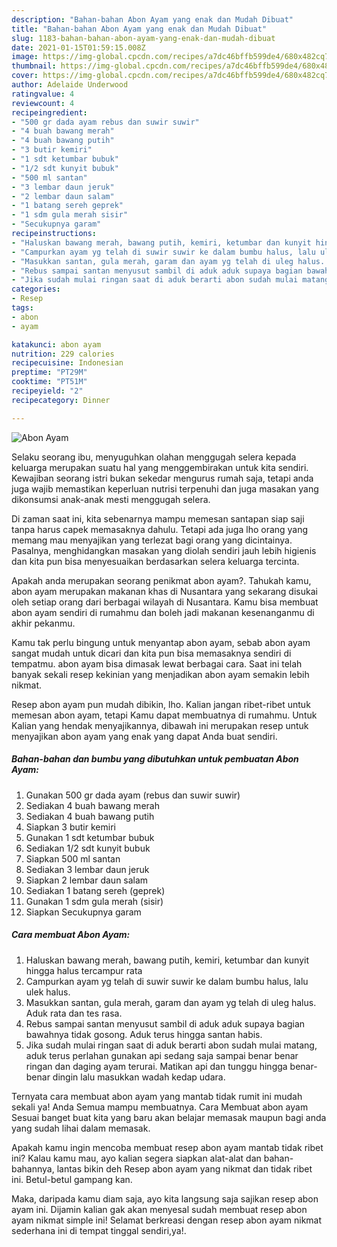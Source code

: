 ```yaml
---
description: "Bahan-bahan Abon Ayam yang enak dan Mudah Dibuat"
title: "Bahan-bahan Abon Ayam yang enak dan Mudah Dibuat"
slug: 1183-bahan-bahan-abon-ayam-yang-enak-dan-mudah-dibuat
date: 2021-01-15T01:59:15.008Z
image: https://img-global.cpcdn.com/recipes/a7dc46bffb599de4/680x482cq70/abon-ayam-foto-resep-utama.jpg
thumbnail: https://img-global.cpcdn.com/recipes/a7dc46bffb599de4/680x482cq70/abon-ayam-foto-resep-utama.jpg
cover: https://img-global.cpcdn.com/recipes/a7dc46bffb599de4/680x482cq70/abon-ayam-foto-resep-utama.jpg
author: Adelaide Underwood
ratingvalue: 4
reviewcount: 4
recipeingredient:
- "500 gr dada ayam rebus dan suwir suwir"
- "4 buah bawang merah"
- "4 buah bawang putih"
- "3 butir kemiri"
- "1 sdt ketumbar bubuk"
- "1/2 sdt kunyit bubuk"
- "500 ml santan"
- "3 lembar daun jeruk"
- "2 lembar daun salam"
- "1 batang sereh geprek"
- "1 sdm gula merah sisir"
- "Secukupnya garam"
recipeinstructions:
- "Haluskan bawang merah, bawang putih, kemiri, ketumbar dan kunyit hingga halus tercampur rata"
- "Campurkan ayam yg telah di suwir suwir ke dalam bumbu halus, lalu ulek halus."
- "Masukkan santan, gula merah, garam dan ayam yg telah di uleg halus. Aduk rata dan tes rasa."
- "Rebus sampai santan menyusut sambil di aduk aduk supaya bagian bawahnya tidak gosong. Aduk terus hingga santan habis."
- "Jika sudah mulai ringan saat di aduk berarti abon sudah mulai matang, aduk terus perlahan gunakan api sedang saja sampai benar benar ringan dan daging ayam terurai. Matikan api dan tunggu hingga benar-benar dingin lalu masukkan wadah kedap udara."
categories:
- Resep
tags:
- abon
- ayam

katakunci: abon ayam 
nutrition: 229 calories
recipecuisine: Indonesian
preptime: "PT29M"
cooktime: "PT51M"
recipeyield: "2"
recipecategory: Dinner

---
```



![Abon Ayam](https://img-global.cpcdn.com/recipes/a7dc46bffb599de4/680x482cq70/abon-ayam-foto-resep-utama.jpg)

Selaku seorang ibu, menyuguhkan olahan menggugah selera kepada keluarga merupakan suatu hal yang menggembirakan untuk kita sendiri. Kewajiban seorang istri bukan sekedar mengurus rumah saja, tetapi anda juga wajib memastikan keperluan nutrisi terpenuhi dan juga masakan yang dikonsumsi anak-anak mesti menggugah selera.

Di zaman  saat ini, kita sebenarnya mampu memesan santapan siap saji tanpa harus capek memasaknya dahulu. Tetapi ada juga lho orang yang memang mau menyajikan yang terlezat bagi orang yang dicintainya. Pasalnya, menghidangkan masakan yang diolah sendiri jauh lebih higienis dan kita pun bisa menyesuaikan berdasarkan selera keluarga tercinta. 



Apakah anda merupakan seorang penikmat abon ayam?. Tahukah kamu, abon ayam merupakan makanan khas di Nusantara yang sekarang disukai oleh setiap orang dari berbagai wilayah di Nusantara. Kamu bisa membuat abon ayam sendiri di rumahmu dan boleh jadi makanan kesenanganmu di akhir pekanmu.

Kamu tak perlu bingung untuk menyantap abon ayam, sebab abon ayam sangat mudah untuk dicari dan kita pun bisa memasaknya sendiri di tempatmu. abon ayam bisa dimasak lewat berbagai cara. Saat ini telah banyak sekali resep kekinian yang menjadikan abon ayam semakin lebih nikmat.

Resep abon ayam pun mudah dibikin, lho. Kalian jangan ribet-ribet untuk memesan abon ayam, tetapi Kamu dapat membuatnya di rumahmu. Untuk Kalian yang hendak menyajikannya, dibawah ini merupakan resep untuk menyajikan abon ayam yang enak yang dapat Anda buat sendiri.

<!--inarticleads1-->

##### Bahan-bahan dan bumbu yang dibutuhkan untuk pembuatan Abon Ayam:

1. Gunakan 500 gr dada ayam (rebus dan suwir suwir)
1. Sediakan 4 buah bawang merah
1. Sediakan 4 buah bawang putih
1. Siapkan 3 butir kemiri
1. Gunakan 1 sdt ketumbar bubuk
1. Sediakan 1/2 sdt kunyit bubuk
1. Siapkan 500 ml santan
1. Sediakan 3 lembar daun jeruk
1. Siapkan 2 lembar daun salam
1. Sediakan 1 batang sereh (geprek)
1. Gunakan 1 sdm gula merah (sisir)
1. Siapkan Secukupnya garam




<!--inarticleads2-->

##### Cara membuat Abon Ayam:

1. Haluskan bawang merah, bawang putih, kemiri, ketumbar dan kunyit hingga halus tercampur rata
1. Campurkan ayam yg telah di suwir suwir ke dalam bumbu halus, lalu ulek halus.
1. Masukkan santan, gula merah, garam dan ayam yg telah di uleg halus. Aduk rata dan tes rasa.
1. Rebus sampai santan menyusut sambil di aduk aduk supaya bagian bawahnya tidak gosong. Aduk terus hingga santan habis.
1. Jika sudah mulai ringan saat di aduk berarti abon sudah mulai matang, aduk terus perlahan gunakan api sedang saja sampai benar benar ringan dan daging ayam terurai. Matikan api dan tunggu hingga benar-benar dingin lalu masukkan wadah kedap udara.




Ternyata cara membuat abon ayam yang mantab tidak rumit ini mudah sekali ya! Anda Semua mampu membuatnya. Cara Membuat abon ayam Sesuai banget buat kita yang baru akan belajar memasak maupun bagi anda yang sudah lihai dalam memasak.

Apakah kamu ingin mencoba membuat resep abon ayam mantab tidak ribet ini? Kalau kamu mau, ayo kalian segera siapkan alat-alat dan bahan-bahannya, lantas bikin deh Resep abon ayam yang nikmat dan tidak ribet ini. Betul-betul gampang kan. 

Maka, daripada kamu diam saja, ayo kita langsung saja sajikan resep abon ayam ini. Dijamin kalian gak akan menyesal sudah membuat resep abon ayam nikmat simple ini! Selamat berkreasi dengan resep abon ayam nikmat sederhana ini di tempat tinggal sendiri,ya!.

